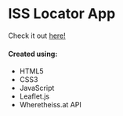 # ISS Locator App
Check it out <a href="https://ianbrdeguzman.github.io/isslocator/">here!</a>
#### Created using:
* HTML5
* CSS3
* JavaScript
* Leaflet.js
* Wheretheiss.at API
